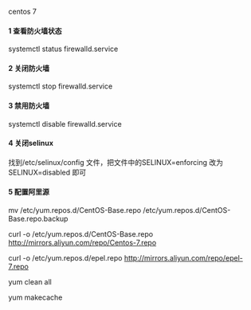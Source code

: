 centos 7



#### 1 查看防火墙状态

systemctl status firewalld.service

#### 2 关闭防火墙

systemctl stop firewalld.service

#### 3 禁用防火墙

systemctl disable firewalld.service

#### 4 关闭selinux

找到/etc/selinux/config 文件，把文件中的SELINUX=enforcing 改为SELINUX=disabled 即可



#### 5 配置阿里源

mv /etc/yum.repos.d/CentOS-Base.repo /etc/yum.repos.d/CentOS-Base.repo.backup

curl -o /etc/yum.repos.d/CentOS-Base.repo http://mirrors.aliyun.com/repo/Centos-7.repo

curl -o /etc/yum.repos.d/epel.repo http://mirrors.aliyun.com/repo/epel-7.repo

yum clean all

yum makecache

